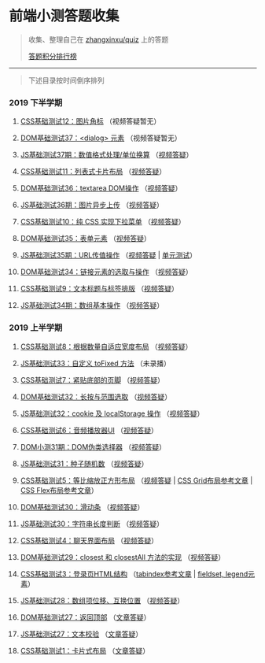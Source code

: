 # 前端小测答题收集

> 收集、整理自己在 [zhangxinxu/quiz](https://github.com/zhangxinxu/quiz/issues) 上的答题
>
> [答题积分排行榜](https://www.zhangxinxu.com/php/quiz)

---

> 下述目录按时间倒序排列

### 2019 下半学期

1. [CSS基础测试12：图片角标](https://github.com/wingmeng/front-end-quiz/issues/30)
  （视频答疑暂无）

1. [DOM基础测试37：&lt;dialog&gt; 元素](https://github.com/wingmeng/front-end-quiz/issues/29)
  （视频答疑暂无）

1. [JS基础测试37期：数值格式处理/单位换算](https://github.com/wingmeng/front-end-quiz/issues/28)
  （[视频答疑](https://www.bilibili.com/video/av66886926)）
  
1. [CSS基础测试11：列表式卡片布局](https://github.com/wingmeng/front-end-quiz/issues/27)
  （[视频答疑](https://www.bilibili.com/video/av66195390)）
  
1. [DOM基础测试36：textarea DOM操作](https://github.com/wingmeng/front-end-quiz/issues/26)
  （[视频答疑](https://www.bilibili.com/video/av65187484)）

1. [JS基础测试36期：图片异步上传](https://github.com/wingmeng/front-end-quiz/issues/25)
  （[视频答疑](https://www.bilibili.com/video/av64122335)）

1. [CSS基础测试10：纯 CSS 实现下拉菜单](https://github.com/wingmeng/front-end-quiz/issues/24)
  （[视频答疑](https://www.bilibili.com/video/av63183213)）

1. [DOM基础测试35：表单元素](https://github.com/wingmeng/front-end-quiz/issues/23)
  （[视频答疑](https://www.bilibili.com/video/av61984706)）

1. [JS基础测试35期：URL传值操作](https://github.com/wingmeng/front-end-quiz/issues/22)
  （[视频答疑](https://www.bilibili.com/video/av60953633) | 
  [单元测试](http://quiz.xiliz.com/qunit35.html)）

1. [DOM基础测试34：链接元素的选取与操作](https://github.com/wingmeng/front-end-quiz/issues/21)
  （[视频答疑](https://www.bilibili.com/video/av58980453)）
  
1. [CSS基础测试9：文本标题与标签排版](https://github.com/wingmeng/front-end-quiz/issues/20)
  （[视频答疑](https://www.bilibili.com/video/av59949127)）  
  
1. [JS基础测试34期：数组基本操作](https://github.com/wingmeng/front-end-quiz/issues/19)
  （[视频答疑](https://www.bilibili.com/video/av58170184)）

### 2019 上半学期

1. [CSS基础测试8：根据数量自适应宽度布局](https://github.com/wingmeng/front-end-quiz/issues/18)
  （[视频答疑](https://www.bilibili.com/video/av57195578)）
  
1. [JS基础测试33：自定义 toFixed 方法](https://github.com/wingmeng/front-end-quiz/issues/17)
  （未录播）
  
1. [CSS基础测试7：紧贴底部的页脚](https://github.com/wingmeng/front-end-quiz/issues/16)
  （[视频答疑](https://www.bilibili.com/video/av55645708/)）
  
1. [DOM基础测试32：长按与范围选取](https://github.com/wingmeng/front-end-quiz/issues/15)
  （[视频答疑](https://www.bilibili.com/video/av54223056/)）
  
1. [JS基础测试32：cookie 及 localStorage 操作](https://github.com/wingmeng/front-end-quiz/issues/14)
  （[视频答疑](https://www.bilibili.com/video/av53669812)）

1. [CSS基础测试6：音频播放器UI](https://github.com/wingmeng/front-end-quiz/issues/13)
  （[视频答疑](https://www.bilibili.com/video/av52817099/)）

1. [DOM小测31期：DOM伪类选择器](https://github.com/wingmeng/front-end-quiz/issues/12)
  （[视频答疑](https://www.bilibili.com/video/av52277058)）

1. [JS基础测试31：种子随机数](https://github.com/wingmeng/front-end-quiz/issues/11)
  （[视频答疑](https://www.bilibili.com/video/av50616143)）
  
1. [CSS基础测试5：等比缩放正方形布局](https://github.com/wingmeng/front-end-quiz/issues/10)
  （[视频答疑](https://www.bilibili.com/video/av49911230/) |
   [CSS Grid布局参考文章](https://www.zhangxinxu.com/wordpress/2018/11/display-grid-css-css3/) |
   [CSS Flex布局参考文章](https://www.zhangxinxu.com/wordpress/2018/10/display-flex-css3-css/)）

1. [DOM基础测试30：滑动条](https://github.com/wingmeng/front-end-quiz/issues/9)
  （[视频答疑](https://www.bilibili.com/video/av49150425/)）
  
1. [JS基础测试30：字符串长度判断](https://github.com/wingmeng/front-end-quiz/issues/8)
  （[视频答疑](https://www.bilibili.com/video/av48740887/)）

1. [CSS基础测试4：聊天界面布局](https://github.com/wingmeng/front-end-quiz/issues/7)
  （[视频答疑](https://www.bilibili.com/video/av47918901/)）

1. [DOM基础测试29：closest 和 closestAll 方法的实现](https://github.com/wingmeng/front-end-quiz/issues/6)
  （[视频答疑](https://www.bilibili.com/video/av46416094/)） 

1. [CSS基础测试3：登录页HTML结构](https://github.com/wingmeng/front-end-quiz/issues/5)
  （[tabindex参考文章](https://www.zhangxinxu.com/wordpress/?p=6131) | 
  [fieldset, legend元素](https://www.zhangxinxu.com/wordpress/?p=5730)）

1. [JS基础测试28：数组项位移、互换位置](https://github.com/wingmeng/front-end-quiz/issues/4)
  （[视频答疑](https://www.bilibili.com/video/av44442963/)）

1. [DOM基础测试27：返回顶部](https://github.com/wingmeng/front-end-quiz/issues/3)
  （[文章答疑](https://www.zhangxinxu.com/wordpress/2019/01/dom-quiz-27-window-scroll/)）  
    
1. [JS基础测试27：文本校验](https://github.com/wingmeng/front-end-quiz/issues/2)
  （[文章答疑](https://www.zhangxinxu.com/wordpress/2019/01/js-quiz-27/)）

1. [CSS基础测试1：卡片式布局](https://github.com/wingmeng/front-end-quiz/issues/1)
  （[文章答疑](https://www.zhangxinxu.com/wordpress/2019/01/css-quiz-1/)）
